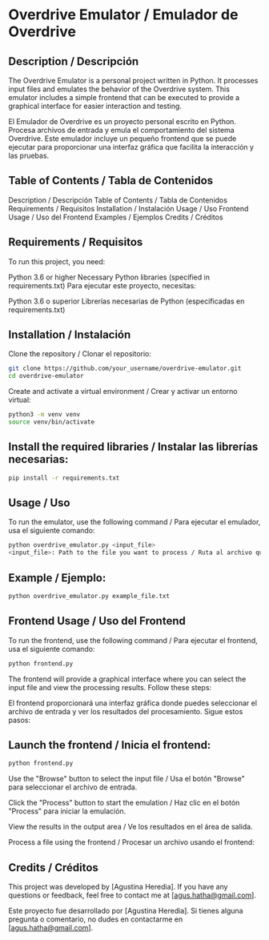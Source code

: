 # Overdrive Emulator / Emulador de Overdrive
## Description / Descripción
The Overdrive Emulator is a personal project written in Python. It processes input files and emulates the behavior of the Overdrive system. This emulator includes a simple frontend that can be executed to provide a graphical interface for easier interaction and testing.

El Emulador de Overdrive es un proyecto personal escrito en Python. Procesa archivos de entrada y emula el comportamiento del sistema Overdrive. Este emulador incluye un pequeño frontend que se puede ejecutar para proporcionar una interfaz gráfica que facilita la interacción y las pruebas.

## Table of Contents / Tabla de Contenidos
Description / Descripción
Table of Contents / Tabla de Contenidos
Requirements / Requisitos
Installation / Instalación
Usage / Uso
Frontend Usage / Uso del Frontend
Examples / Ejemplos
Credits / Créditos

## Requirements / Requisitos
To run this project, you need:

Python 3.6 or higher
Necessary Python libraries (specified in requirements.txt)
Para ejecutar este proyecto, necesitas:

Python 3.6 o superior
Librerías necesarias de Python (especificadas en requirements.txt)
## Installation / Instalación
Clone the repository / Clonar el repositorio:

```bash
git clone https://github.com/your_username/overdrive-emulator.git
cd overdrive-emulator
```
Create and activate a virtual environment / Crear y activar un entorno virtual:

```bash
python3 -m venv venv
source venv/bin/activate
```
## Install the required libraries / Instalar las librerías necesarias:

```bash
pip install -r requirements.txt
```
## Usage / Uso
To run the emulator, use the following command / Para ejecutar el emulador, usa el siguiente comando:

```bash
python overdrive_emulator.py <input_file>
<input_file>: Path to the file you want to process / Ruta al archivo que deseas procesar.
```
## Example / Ejemplo:

```bash
python overdrive_emulator.py example_file.txt
```
## Frontend Usage / Uso del Frontend
To run the frontend, use the following command / Para ejecutar el frontend, usa el siguiente comando:

```bash
python frontend.py
```
The frontend will provide a graphical interface where you can select the input file and view the processing results. Follow these steps:

El frontend proporcionará una interfaz gráfica donde puedes seleccionar el archivo de entrada y ver los resultados del procesamiento. Sigue estos pasos:

## Launch the frontend / Inicia el frontend:

```bash
python frontend.py
```
Use the "Browse" button to select the input file / Usa el botón "Browse" para seleccionar el archivo de entrada.

Click the "Process" button to start the emulation / Haz clic en el botón "Process" para iniciar la emulación.

View the results in the output area / Ve los resultados en el área de salida.

Process a file using the frontend / Procesar un archivo usando el frontend:

## Credits / Créditos
This project was developed by [Agustina Heredia]. If you have any questions or feedback, feel free to contact me at [agus.hatha@gmail.com].

Este proyecto fue desarrollado por [Agustina Heredia]. Si tienes alguna pregunta o comentario, no dudes en contactarme en [agus.hatha@gmail.com].

